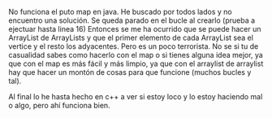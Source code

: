 No funciona el puto map en java. He buscado por todos lados y no encuentro una solución.
Se queda parado en el bucle al crearlo (prueba a ejectuar hasta linea 16)
Entonces se me ha ocurrido que se puede hacer un ArrayList de ArrayLists y que el primer elemento de cada ArrayList sea el vertice y el resto los adyacentes.
Pero es un poco terrorista.
No se si tu de casualidad sabes como hacerlo con el map o si tienes alguna idea mejor, ya que con el map es más fácil y más limpio,
ya que con el arraylist de arraylist hay que hacer un montón de cosas para que funcione (muchos bucles y tal).

Al final lo he hasta hecho en c++ a ver si estoy loco y lo estoy haciendo mal o algo, pero ahí funciona bien.
